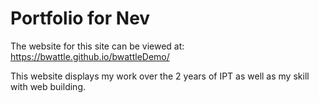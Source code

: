 # Portfolio for Nev
The website for this site can be viewed at: https://bwattle.github.io/bwattleDemo/

This website displays my work over the 2 years of IPT as well as my skill with web building.
